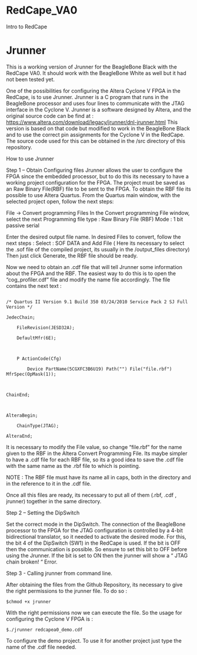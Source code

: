 RedCape_VA0
===========
Intro to RedCape


Jrunner
==========

This is a working version of Jrunner for the BeagleBone Black with the RedCape VA0. It should work with the BeagleBone White as well but it had not been tested yet. 

One of the possibilities for configuring the Altera Cyclone V FPGA in the RedCape, is to use Jrunner. Jrunner is  a C program that runs in the BeagleBone processor and uses four lines to communicate with the JTAG interface in the Cyclone V.  Jrunner is a software designed  by Altera, and the original source code can be find at : https://www.altera.com/download/legacy/jrunner/dnl-jrunner.html
This version is based on that code but modified to work in the BeagleBone Black and to use the correct pin assignments for the Cyclone V in the RedCape. The source code used for this can be obtained in the /src directory of this repository. 

How to use Jrunner 

Step 1 – Obtain Configuring files
Jrunner allows the user to configure the FPGA since the embedded processor, but to do this its necessary to have a working project configuration for the FPGA. The project must be saved as an Raw Binary File(RBF) file to be sent to the FPGA. To obtain the RBF file its possible to use Altera Quartus. From the Quartus main window, with the selected project open, follow the next steps:

File → Convert programming Files 
In the Convert programming File window, select the next
Programming file type : Raw Binary File (RBF)
Mode : 1 bit passive serial

Enter the desired output file name. In desired Files to convert, follow the next steps :
Select : SOF DATA  and Add File ( Here its necessary to select the .sof file of the compiled project, its usually in the /output_files directory) 
Then just click Generate, the RBF file should be ready.

Now we need to obtain an .cdf file that will tell Jrunner some information about the FPGA and the RBF. The easiest way to do this is to open the “cog_profiler.cdf” file and modify the name file accordingly. The file contains the next text :
```

/* Quartus II Version 9.1 Build 350 03/24/2010 Service Pack 2 SJ Full Version */

JedecChain;

	FileRevision(JESD32A);

	DefaultMfr(6E);



	P ActionCode(Cfg)

		Device PartName(5CGXFC3B6U19) Path("") File("file.rbf") MfrSpec(OpMask(1));



ChainEnd;



AlteraBegin;

	ChainType(JTAG);

AlteraEnd;
```

It is necessary to modify the File value, so change “file.rbf” for the name given to the RBF in the Altera Convert Programming File. Its maybe simpler to have a .cdf file for each RBF file, so its a good idea to save the .cdf file with the same name as the .rbf file to which is pointing. 

NOTE : The RBF file must have its name all in caps, both in the directory and in the reference to it in the .cdf file.

Once all this files are ready,  its necessary to put all of them (.rbf, .cdf , jrunner) together in the same directory.

Step 2 – Setting the DipSwitch

Set the correct mode in the DipSwitch. The connection of the BeagleBone processor to the FPGA for the JTAG configuration is controlled by a 4-bit bidirectional translator, so it needed to activate the desired mode. For this, the bit 4 of the DipSwitch (SW1) in the RedCape is used. If the bit is OFF then the communication is possible. So ensure to set this bit to  OFF before using the Jrunner. If the bit is set to ON then the jrunner will show a “ JTAG chain broken! “ Error.

Step 3 -  Calling jrunner from command line. 

After obtaining the files from the Github Repository, its necessary to give the right permissions to the jrunner file. To do so :

	$chmod +x jrunner


With the right permissions now we can execute the file. So the usage for configuring the Cyclone V FPGA is :

	$./jrunner redcapea0_demo.cdf 

To configure the demo project. To use it for another project just type the name of the .cdf file needed.
